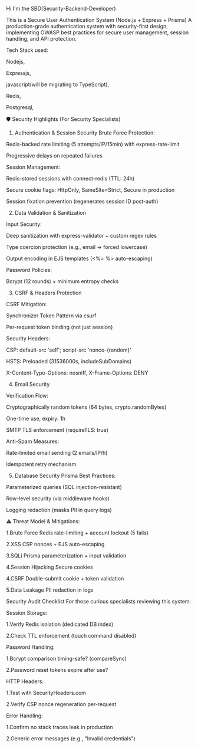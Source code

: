 Hi I'm the SBD(Security-Backend-Developer)

This  is a Secure User Authentication System (Node.js + Express + Prisma)
A production-grade authentication system with security-first design, implementing OWASP best practices for secure user management, session handling, and API protection.

Tech Stack used:

Nodejs,

Expressjs,

javascript(will be migrating to TypeScript),

Redis,

Postgresql,

🛡️ Security Highlights (For Security Specialists)
1. Authentication & Session Security
Brute Force Protection:

Redis-backed rate limiting (5 attempts/IP/15min) with express-rate-limit

Progressive delays on repeated failures


Session Management:

Redis-stored sessions with connect-redis (TTL: 24h)

Secure cookie flags: HttpOnly, SameSite=Strict, Secure in production

Session fixation prevention (regenerates session ID post-auth)

2. Data Validation & Sanitization

Input Security:

Deep sanitization with express-validator + custom regex rules

Type coercion protection (e.g., email → forced lowercase)

Output encoding in EJS templates (<%= %> auto-escaping)

Password Policies:

Bcrypt (12 rounds) + minimum entropy checks


3. CSRF & Headers Protection

CSRF Mitigation:

Synchronizer Token Pattern via csurf

Per-request token binding (not just session)

Security Headers:

CSP: default-src 'self'; script-src 'nonce-{random}'

HSTS: Preloaded (31536000s, includeSubDomains)

X-Content-Type-Options: nosniff, X-Frame-Options: DENY


4. Email Security

Verification Flow:

Cryptographically random tokens (64 bytes, crypto.randomBytes)

One-time use, expiry: 1h

SMTP TLS enforcement (requireTLS: true)

Anti-Spam Measures:

Rate-limited email sending (2 emails/IP/h)

Idempotent retry mechanism

5. Database Security
Prisma Best Practices:

Parameterized queries (SQL injection-resistant)

Row-level security (via middleware hooks)

Logging redaction (masks PII in query logs)

⚠️ Threat Model & Mitigations:

1.Brute Force	       Redis rate-limiting + account lockout (5 fails)


2.XSS	               CSP nonces + EJS auto-escaping


3.SQLi	           Prisma parameterization + input validation


4.Session Hijacking  Secure cookies 


4.CSRF	           Double-submit cookie + token validation


5.Data Leakage	   PII redaction in logs
		

Security Audit Checklist
For those curious specialists reviewing this system:

Session Storage:

1.Verify Redis isolation (dedicated DB index)

2.Check TTL enforcement (touch command disabled)

Password Handling:

1.Bcrypt comparison timing-safe? (compareSync)

2.Password reset tokens expire after use?

HTTP Headers:

1.Test with SecurityHeaders.com

2.Verify CSP nonce regeneration per-request

Error Handling:

1.Confirm no stack traces leak in production

2.Generic error messages (e.g., "Invalid credentials")

